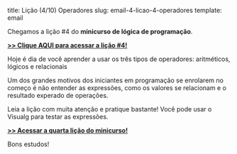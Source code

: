 title: Lição (4/10) Operadores
slug: email-4-licao-4-operadores
template: email

Chegamos a lição #4 do **minicurso de lógica de programação**.

[**>> Clique AQUI para acessar a lição #4!**](http://mclp.dicasdeprogramacao.com.br/licao-4-operadores.html)

Hoje é dia de você aprender a usar os três tipos de operadores: aritméticos, lógicos e relacionais

Um dos grandes motivos dos iniciantes em programação se enrolarem no começo é não entender as expressões, como os valores se relacionam e o resultado experado de operações.

Leia a lição com muita atenção e pratique bastante! Você pode usar o Visualg para testar as expressões.

[**>> Acessar a quarta lição do minicurso!**](http://mclp.dicasdeprogramacao.com.br/licao-4-operadores.html)

Bons estudos!
